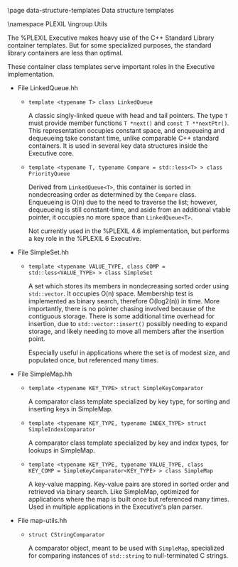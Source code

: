 \page data-structure-templates Data structure templates

\namespace PLEXIL
\ingroup Utils

The %PLEXIL Executive makes heavy use of the C++ Standard Library
container templates.  But for some specialized purposes, the standard
library containers are less than optimal.

These container class templates serve important roles in the Executive
implementation.

+ File LinkedQueue.hh

  - `template <typename T> class LinkedQueue`

    A classic singly-linked queue with head and tail pointers.  The
    type `T` must provide member functions `T *next()` and `const T
    **nextPtr()`.  This representation occupies constant space, and
    enqueueing and dequeueing take constant time, unlike comparable
    C++ standard containers.  It is used in several key data
    structures inside the Executive core.

  - `template <typename T, typename Compare = std::less<T> > class PriorityQueue`

    Derived from `LinkedQueue<T>`, this container is sorted in
    nondecreasing order as determined by the `Compare` class.
    Enqueueing is O(n) due to the need to traverse the list; however,
    dequeueing is still constant-time, and aside from an additional
    vtable pointer, it occupies no more space than `LinkedQueue<T>`.
    
    Not currently used in the %PLEXIL 4.6 implementation, but performs
    a key role in the %PLEXIL 6 Executive.

+ File SimpleSet.hh

  - `template <typename VALUE_TYPE, class COMP = std::less<VALUE_TYPE> > class SimpleSet`
 
    A set which stores its members in nondecreasing sorted order using
    `std::vector`.  It occupies O(n) space.  Membership test is
    implemented as binary search, therefore O(log2(n)) in time.  More
    importantly, there is no pointer chasing involved because of the
    contiguous storage.  There is some additional time overhead for
    insertion, due to `std::vector::insert()` possibly needing to
    expand storage, and likely needing to move all members after the
    insertion point.
   
    Especially useful in applications where the set is of modest size,
    and populated once, but referenced many times.

+ File SimpleMap.hh

  - `template <typename KEY_TYPE> struct SimpleKeyComparator`

    A comparator class template specialized by key type, for sorting
    and inserting keys in SimpleMap.

  - `template <typename KEY_TYPE, typename INDEX_TYPE> struct SimpleIndexComparator`

    A comparator class template specialized by key and index types,
    for lookups in SimpleMap.

  - `template <typename KEY_TYPE, typename VALUE_TYPE, class KEY_COMP = SimpleKeyComparator<KEY_TYPE> > class SimpleMap`
  
    A key-value mapping.  Key-value pairs are stored in sorted order
    and retrieved via binary search.  Like SimpleMap, optimized for
    applications where the map is built once but referenced many
    times.  Used in multiple applications in the Executive's plan
    parser.

+ File map-utils.hh

  - `struct CStringComparator`

    A comparator object, meant to be used with `SimpleMap`,
    specialized for comparing instances of `std::string` to
    null-terminated C strings.
